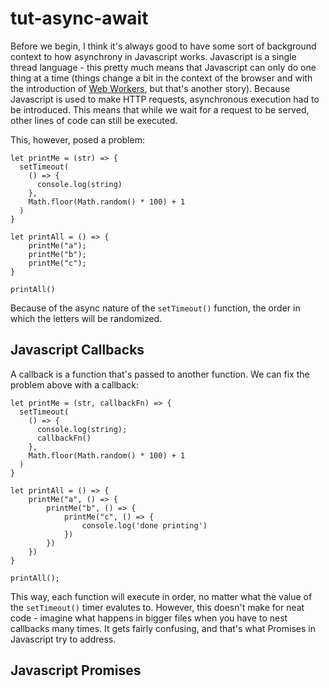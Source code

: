 # tut-async-await
Before we begin, I think it's always good to have some sort of background context to how asynchrony in Javascript works. Javascript is a single thread language - this pretty much means that Javascript can only do one thing at a time (things change a bit in the context of the browser and with the introduction of [Web Workers](https://en.wikipedia.org/wiki/Web_worker), but that's another story). Because Javascript is used to make HTTP requests, asynchronous execution had to be introduced. This means that while we wait for a request to be served, other lines of code can still be executed.

This, however, posed a problem: 

```
let printMe = (str) => {
  setTimeout(
    () => {
      console.log(string)
    }, 
    Math.floor(Math.random() * 100) + 1
  )
}

let printAll = () => {
    printMe("a");
    printMe("b");
    printMe("c");
}

printAll()
```

Because of the async nature of the `setTimeout()` function, the order in which the letters will be randomized.

## Javascript Callbacks
A callback is a function that's passed to another function. We can fix the problem above with a callback:

```
let printMe = (str, callbackFn) => {
  setTimeout(
    () => {
      console.log(string);
      callbackFn()
    }, 
    Math.floor(Math.random() * 100) + 1
  )
}

let printAll = () => {
    printMe("a", () => {
        printMe("b", () => {
            printMe("c", () => {
                console.log('done printing')
            })
        })
    })
}

printAll();

```

This way, each function will execute in order, no matter what the value of the `setTimeout()` timer evalutes to. However, this doesn't make for neat code - imagine what happens in bigger files when you have to nest callbacks many times. It gets fairly confusing, and that's what Promises in Javascript try to address.

## Javascript Promises